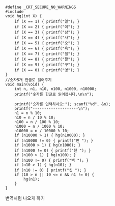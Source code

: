 <pre><code>
#define _CRT_SECURE_NO_WARNINGS
#include <stdio.h>
void hg(int X) {
	if (X == 1) { printf("일"); }
	if (X == 2) { printf("이"); }
	if (X == 3) { printf("삼"); }
	if (X == 4) { printf("사"); }
	if (X == 5) { printf("오"); }
	if (X == 6) { printf("육"); }
	if (X == 7) { printf("칠"); }
	if (X == 8) { printf("팔"); }
	if (X == 9) { printf("구"); }
	if (X == 0) { printf("영"); }
}
//숫자5개 한글로 읽어주기
void main(void) {
	int n, n1, n10, n100, n1000, n10000;
	printf("숫자를 한글로 읽어봅시다.\n\n");

	printf("숫자를 입력하시오:"); scanf("%d", &n);
	printf("--------------------\n");
	n1 = n % 10;
	n10 = n / 10 % 10;
	n100 = n / 100 % 10;
	n1000 = n / 1000 % 10;
	n10000 = n / 10000 % 10;
	if (n10000 > 1) { hg(n10000); }
	if (n10000 != 0) { printf("만 "); }
	if (n1000 > 1) { hg(n1000); }
	if (n1000 != 0) { printf("천 "); }
	if (n100 > 1) { hg(n100); }
	if (n100 != 0) { printf("백 "); }
	if (n10 > 1) { hg(n10); }
	if (n10 != 0) { printf("십 "); }
	if (10 > n || 10 <= n && n1 != 0) {
		hg(n1);
	}
}
</code></pre>
번역처럼 나오게 하기
